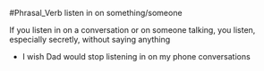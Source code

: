 #Phrasal_Verb
listen in on something/someone

If you listen in on a conversation or on someone talking, you listen, especially secretly, without saying anything

- I wish Dad would stop listening in on my phone conversations

